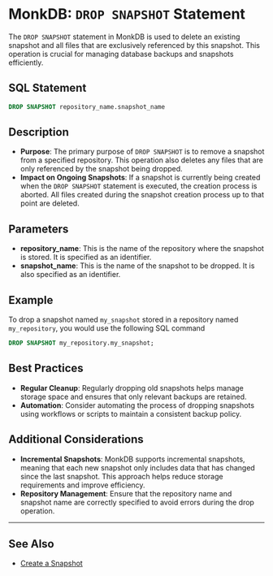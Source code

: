 # MonkDB: `DROP SNAPSHOT` Statement

The `DROP SNAPSHOT` statement in MonkDB is used to delete an existing snapshot and all files that are exclusively referenced by this snapshot. This operation is crucial for managing database backups and snapshots efficiently.

## SQL Statement

```sql
DROP SNAPSHOT repository_name.snapshot_name
```

## Description

- **Purpose**: The primary purpose of `DROP SNAPSHOT` is to remove a snapshot from a specified repository. This operation also deletes any files that are only referenced by the snapshot being dropped.
- **Impact on Ongoing Snapshots**: If a snapshot is currently being created when the `DROP SNAPSHOT` statement is executed, the creation process is aborted. All files created during the snapshot creation process up to that point are deleted.

## Parameters
- **repository_name**: This is the name of the repository where the snapshot is stored. It is specified as an identifier.
- **snapshot_name**: This is the name of the snapshot to be dropped. It is also specified as an identifier.

## Example

To drop a snapshot named `my_snapshot` stored in a repository named `my_repository`, you would use the following SQL command

```sql
DROP SNAPSHOT my_repository.my_snapshot;
```

## Best Practices
- **Regular Cleanup**: Regularly dropping old snapshots helps manage storage space and ensures that only relevant backups are retained.
- **Automation**: Consider automating the process of dropping snapshots using workflows or scripts to maintain a consistent backup policy.

## Additional Considerations
- **Incremental Snapshots**: MonkDB supports incremental snapshots, meaning that each new snapshot only includes data that has changed since the last snapshot. This approach helps reduce storage requirements and improve efficiency.
- **Repository Management**: Ensure that the repository name and snapshot name are correctly specified to avoid errors during the drop operation.

---

## See Also

- [Create a Snapshot](./33_CREATE_SNAPSHOT.md)


